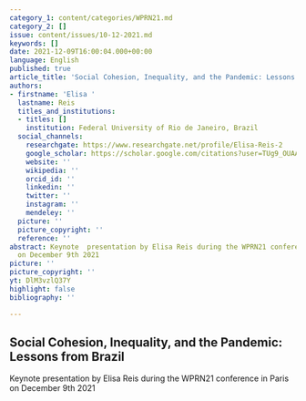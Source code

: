 ```yaml
---
category_1: content/categories/WPRN21.md
category_2: []
issue: content/issues/10-12-2021.md
keywords: []
date: 2021-12-09T16:00:04.000+00:00
language: English
published: true
article_title: 'Social Cohesion, Inequality, and the Pandemic: Lessons from Brazil'
authors:
- firstname: 'Elisa '
  lastname: Reis
  titles_and_institutions:
  - titles: []
    institution: Federal University of Rio de Janeiro, Brazil
  social_channels:
    researchgate: https://www.researchgate.net/profile/Elisa-Reis-2
    google_scholar: https://scholar.google.com/citations?user=TUg9_OUAAAAJ&hl=en
    website: ''
    wikipedia: ''
    orcid_id: ''
    linkedin: ''
    twitter: ''
    instagram: ''
    mendeley: ''
  picture: ''
  picture_copyright: ''
  reference: ''
abstract: Keynote  presentation by Elisa Reis during the WPRN21 conference in Paris
  on December 9th 2021
picture: ''
picture_copyright: ''
yt: DlM3vzlQ37Y
highlight: false
bibliography: ''

---
```

## Social Cohesion, Inequality, and the Pandemic: Lessons from Brazil

Keynote  presentation by Elisa Reis during the WPRN21 conference in Paris on December 9th 2021

<Youtube yt="DlM3vzlQ37Y" caption ="Elisa Reis: Social Cohesion, Inequality, and the Pandemic: Lessons from Brazil"></Youtube>